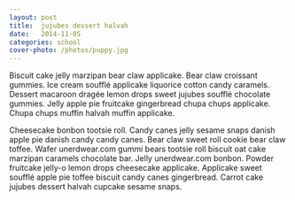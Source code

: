 ```yaml
---
layout: post
title:  jujubes dessert halvah
date:   2014-11-05
categories: school
cover-photo: /photos/puppy.jpg
---
```



Biscuit cake jelly marzipan bear claw applicake. Bear claw croissant gummies. Ice cream soufflé applicake liquorice cotton candy caramels. Dessert macaroon dragée lemon drops sweet jujubes soufflé chocolate gummies. Jelly apple pie fruitcake gingerbread chupa chups applicake. Chupa chups muffin halvah muffin applicake.

Cheesecake bonbon tootsie roll. Candy canes jelly sesame snaps danish apple pie danish candy candy canes. Bear claw sweet roll cookie bear claw toffee. Wafer unerdwear.com gummi bears tootsie roll biscuit oat cake marzipan caramels chocolate bar. Jelly unerdwear.com bonbon. Powder fruitcake jelly-o lemon drops cheesecake applicake. Applicake sweet soufflé apple pie toffee biscuit candy canes gingerbread. Carrot cake jujubes dessert halvah cupcake sesame snaps.